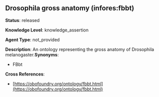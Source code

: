 [//]: # (DO NOT MANUALLY EDIT THIS FILE. IT IS GENERATED FROM A TEMPLATE.)

## Drosophila gross anatomy (infores:fbbt)

**Status**: released
  
**Knowledge Level**: knowledge_assertion
  
**Agent Type**: not_provided

**Description**: An ontology representing the gross anatomy of Drosophila melanogaster.**Synonyms**:

- FBbt

**Cross References**:

- [https://obofoundry.org/ontology/fbbt.html](https://obofoundry.org/ontology/fbbt.html)

